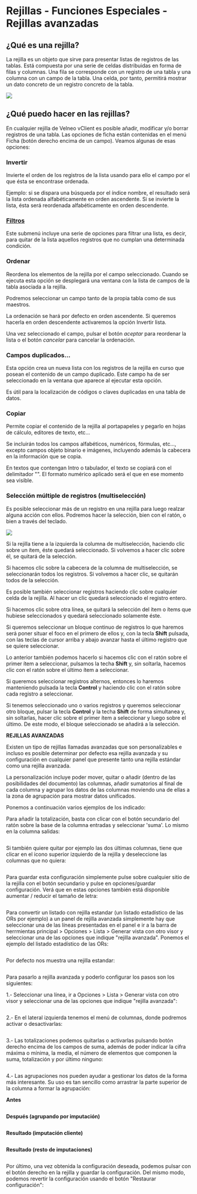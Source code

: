 # Rejillas - Funciones Especiales - Rejillas avanzadas

## ¿Qué es una rejilla?

La rejilla es un objeto que sirve para presentar listas de registros de las tablas. Está compuesta por una serie de celdas distribuidas en forma de filas y columnas. Una fila se corresponde con un registro de una tabla y una columna con un campo de la tabla. Una celda, por tanto, permitirá mostrar un dato concreto de un registro concreto de la tabla.

![](<../.gitbook/assets/image (310).png>)

## ¿Qué puedo hacer en las rejillas?

En cualquier rejilla de Velneo vClient es posible añadir, modificar y/o borrar registros de una tabla. Las opciones de ficha están contenidas en el menú Ficha (botón derecho encima de un campo). Veamos algunas de esas opciones:

### Invertir <a href="#seleccion-multiple-de-registros-multiseleccion" id="seleccion-multiple-de-registros-multiseleccion"></a>

Invierte el orden de los registros de la lista usando para ello el campo por el que ésta se encontrase ordenada.

Ejemplo: si se dispara una búsqueda por el índice nombre, el resultado será la lista ordenada alfabéticamente en orden ascendente. Si se invierte la lista, ésta será reordenada alfabéticamente en orden descendente.

### [Filtros](../tutoriales/uso-de-los-nuevos-filtros-rapidos/) <a href="#seleccion-multiple-de-registros-multiseleccion" id="seleccion-multiple-de-registros-multiseleccion"></a>

Este submenú incluye una serie de opciones para filtrar una lista, es decir, para quitar de la lista aquellos registros que no cumplan una determinada condición.

### Ordenar <a href="#seleccion-multiple-de-registros-multiseleccion" id="seleccion-multiple-de-registros-multiseleccion"></a>

Reordena los elementos de la rejilla por el campo seleccionado. Cuando se ejecuta esta opción se desplegará una ventana con la lista de campos de la tabla asociada a la rejilla.

Podremos seleccionar un campo tanto de la propia tabla como de sus maestros.

La ordenación se hará por defecto en orden ascendente. Si queremos hacerla en orden descendente activaremos la opción Invertir lista.

Una vez seleccionado el campo, pulsar el botón _aceptar_ para reordenar la lista o el botón _cancelar_ para cancelar la ordenación.

### Campos duplicados... <a href="#seleccion-multiple-de-registros-multiseleccion" id="seleccion-multiple-de-registros-multiseleccion"></a>

Esta opción crea un nueva lista con los registros de la rejilla en curso que posean el contenido de un campo duplicado. Este campo ha de ser seleccionado en la ventana que aparece al ejecutar esta opción.

Es útil para la localización de códigos o claves duplicadas en una tabla de datos.

### Copiar <a href="#seleccion-multiple-de-registros-multiseleccion" id="seleccion-multiple-de-registros-multiseleccion"></a>

Permite copiar el contenido de la rejilla al portapapeles y pegarlo en hojas de cálculo, editores de texto, etc...

Se incluirán todos los campos alfabéticos, numéricos, fórmulas, etc..., excepto campos objeto binario e imágenes, incluyendo además la cabecera en la información que se copia.

En textos que contengan Intro o tabulador, el texto se copiará con el delimitador "". El formato numérico aplicado será el que en ese momento sea visible.

### Selección múltiple de registros (multiselección) <a href="#seleccion-multiple-de-registros-multiseleccion" id="seleccion-multiple-de-registros-multiseleccion"></a>

Es posible seleccionar más de un registro en una rejilla para luego realzar alguna acción con ellos. Podremos hacer la selección, bien con el ratón, o bien a través del teclado.

![](<../.gitbook/assets/image (311).png>)

Si la rejilla tiene a la izquierda la columna de multiselección, haciendo clic sobre un ítem, éste quedará seleccionado. Si volvemos a hacer clic sobre él, se quitará de la selección.

Si hacemos clic sobre la cabecera de la columna de multiselección, se seleccionarán todos los registros. Si volvemos a hacer clic, se quitarán todos de la selección.

Es posible también seleccionar registros haciendo clic sobre cualquier celda de la rejilla. Al hacer un clic quedará seleccionado el registro entero.

Si hacemos clic sobre otra línea, se quitará la selección del ítem o ítems que hubiese seleccionados y quedará seleccionado solamente éste.

Si queremos seleccionar un bloque continuo de registros lo que haremos será poner situar el foco en el primero de ellos y, con la tecla **Shift** pulsada, con las teclas de cursor arriba y abajo avanzar hasta el último registro que se quiere seleccionar.

Lo anterior también podemos hacerlo si hacemos clic con el ratón sobre el primer ítem a seleccionar, pulsamos la techa **Shift** y, sin soltarla, hacemos clic con el ratón sobre el último ítem a seleccionar.

Si queremos seleccionar registros alternos, entonces lo haremos manteniendo pulsada la tecla **Control** y haciendo clic con el ratón sobre cada registro a seleccionar.

Si tenemos seleccionado uno o varios registros y queremos seleccionar otro bloque, pulsar la tecla **Control** y la techa **Shift** de forma simultanea y, sin soltarlas, hacer clic sobre el primer ítem a seleccionar y luego sobre el último. De este modo, el bloque seleccionado se añadirá a la selección.

**REJILLAS AVANZADAS**

Existen un tipo de rejillas llamadas avanzadas que son personalizables e incluso es posible determinar por defecto esa rejilla avanzada y su configuración en cualquier panel que presente tanto una rejilla estándar como una rejilla avanzada.

La personalización incluye poder mover, quitar o añadir (dentro de las posibilidades del documento) las columnas, añadir sumatorios al final de cada columna y agrupar los datos de las columnas moviendo una de ellas a la zona de agrupación para mostrar datos unificados.

Ponemos a continuación varios ejemplos de los indicado:

Para añadir la totalización, basta con clicar con el botón secundario del ratón sobre la base de la columna entradas y seleccionar 'suma'. Lo mismo en la columna salidas:

<figure><img src="../.gitbook/assets/imagen (7) (2) (3).png" alt=""><figcaption></figcaption></figure>

Si también quiere quitar por ejemplo las dos últimas columnas, tiene que clicar en el icono superior izquierdo de la rejilla y deseleccione las columnas que no quiera:

<figure><img src="../.gitbook/assets/imagen (123).png" alt=""><figcaption></figcaption></figure>

Para guardar esta configuración simplemente pulse sobre cualquier sitio de la rejilla con el botón secundario y pulse en opciones/guardar configuración. Verá que en estas opciones también está disponible aumentar / reducir el tamaño de letra:

<figure><img src="../.gitbook/assets/imagen (2) (2) (2).png" alt=""><figcaption></figcaption></figure>

Para convertir un listado con rejilla estandar (un listado estadístico de las ORs por ejemplo) a un panel de rejilla avanzada simplemente hay que seleccionar una de las líneas presentadas en el panel e ir a la barra de herrmientas principal > Opciones > Lista > Generar vista con otro visor y seleccionar una de las opciones que indique "rejilla avanzada". Ponemos el ejemplo del listado estadístico de las ORs:

<figure><img src="../.gitbook/assets/imagen (1) (1) (1) (2).png" alt=""><figcaption></figcaption></figure>

Por defecto nos muestra una rejilla estandar:

<figure><img src="../.gitbook/assets/imagen (6) (1) (1) (1).png" alt=""><figcaption></figcaption></figure>

Para pasarlo a rejilla avanzada y poderlo configurar los pasos son los siguientes:

1.- Seleccionar una línea, ir a Opciones > Lista > Generar vista con otro visor y seleccionar una de las opciones que indique "rejilla avanzada":

<figure><img src="../.gitbook/assets/imagen (108) (3).png" alt=""><figcaption></figcaption></figure>

2.- En el lateral izquierda tenemos el menú de columnas, donde podremos activar o desactivarlas:

<figure><img src="../.gitbook/assets/imagen (116) (3).png" alt=""><figcaption></figcaption></figure>

3.- Las totalizaciones podemos quitarlas o activarlas pulsando botón derecho encima de los campos de suma, además de poder indicar la cifra máxima o mínima, la media, el número de elementos que componen la suma, totalización y por último ninguno:

<figure><img src="../.gitbook/assets/imagen (107) (3).png" alt=""><figcaption></figcaption></figure>

4.- Las agrupaciones nos pueden ayudar a gestionar los datos de la forma más interesante. Su uso es tan sencillo como arrastrar la parte superior de la columna a formar la agrupación:

**Antes**

<figure><img src="../.gitbook/assets/imagen (122).png" alt=""><figcaption></figcaption></figure>

**Después (agrupando por imputación)**

<figure><img src="../.gitbook/assets/imagen (121) (1).png" alt=""><figcaption></figcaption></figure>

**Resultado (imputación cliente)**

<figure><img src="../.gitbook/assets/imagen (117) (3).png" alt=""><figcaption></figcaption></figure>

**Resultado (resto de imputaciones)**

<figure><img src="../.gitbook/assets/imagen (15) (4).png" alt=""><figcaption></figcaption></figure>

Por último, una vez obtenida la configuración deseada, podemos pulsar con el botón derecho en la rejilla y guardar la configuración. Del mismo modo, podemos revertir la configuración usando el botón "Restaurar configuración":

<figure><img src="../.gitbook/assets/imagen (9) (1).png" alt=""><figcaption></figcaption></figure>
